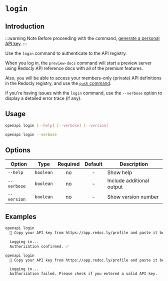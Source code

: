 # `login`

## Introduction

:::warning Note
Before proceeding with the command, [generate a personal API key](../../workflows/personal-api-keys.md).
:::

Use the `login` command to authenticate to the API registry.

When you log in, the `preview-docs` command will start a preview server using Redocly API reference docs with all of the premium features.

Also, you will be able to access your members-only (private) API definitions in the Redocly registry, and use the [`push` command](./push.md).

If you're having issues with the `login` command, use the `--verbose` option to display a detailed error trace (if any).

## Usage

```bash
openapi login [--help] [--verbose] [--version]

openapi login --verbose
```

## Options

Option      | Type      | Required  | Default | Description
------------|:---------:|:---------:|:-------:|------------
`--help`    | `boolean` | no        | -       | Show help
`--verbose` | `boolean` | no        | -       | Include additional output
`--version` | `boolean` | no        | -       | Show version number

## Examples

```bash Successful login
openapi login
  🔑 Copy your API key from https://app.redoc.ly/profile and paste it below:

  Logging in...
  Authorization confirmed. ✅
```

```bash Failed login
openapi login
  🔑 Copy your API key from https://app.redoc.ly/profile and paste it below:

  Logging in...
  Authorization failed. Please check if you entered a valid API key.
```